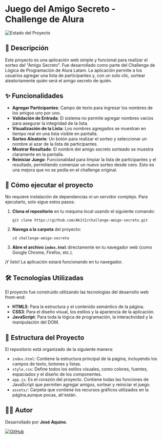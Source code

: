# Juego del Amigo Secreto - Challenge de Alura

![Estado del Proyecto](https://img.shields.io/badge/status-finalizado-green)

## 📝 Descripción

Este proyecto es una aplicación web simple y funcional para realizar el sorteo del "Amigo Secreto". Fue desarrollado como parte del Challenge de Lógica de Programación de Alura Latam. La aplicación permite a los usuarios agregar una lista de participantes y, con un solo clic, sortear aleatoriamente quién será el amigo secreto de quién.

## ✨ Funcionalidades

-   **Agregar Participantes**: Campo de texto para ingresar los nombres de los amigos uno por uno.
-   **Validación de Entrada**: El sistema no permite agregar nombres vacíos para asegurar la integridad de la lista.
-   **Visualización de la Lista**: Los nombres agregados se muestran en tiempo real en una lista visible en pantalla.
-   **Sorteo Aleatorio**: Un botón para realizar el sorteo y seleccionar un nombre al azar de la lista de participantes.
-   **Mostrar Resultado**: El nombre del amigo secreto sorteado se muestra claramente en la pantalla.
-   **Reiniciar Juego**: Funcionalidad para limpiar la lista de participantes y el resultado, permitiendo comenzar un nuevo sorteo desde cero.
      Esto es una mejora que no se pedía en el challenge original.

## 🚀 Cómo ejecutar el proyecto

No requiere instalación de dependencias ni un servidor complejo. Para ejecutarlo, solo sigue estos pasos:

1.  **Clona el repositorio** en tu máquina local usando el siguiente comando:
    ```
    git clone https://github.com/Ak1t2/challenge-amigo-secreto.git
    ```
2.  **Navega a la carpeta** del proyecto:
    ```
    cd challenge-amigo-secreto
    ```
3.  **Abre el archivo `index.html`** directamente en tu navegador web (como Google Chrome, Firefox, etc.).

¡Y listo! La aplicación estará funcionando en tu navegador.

## 🛠️ Tecnologías Utilizadas

El proyecto fue construido utilizando las tecnologías  del desarrollo web front-end:

-   **HTML5**: Para la estructura y el contenido semántico de la página.
-   **CSS3**: Para el diseño visual, los estilos y la apariencia de la aplicación.
-   **JavaScript**: Para toda la lógica de programación, la interactividad y la manipulación del DOM.

## 📁 Estructura del Proyecto

El repositorio está organizado de la siguiente manera:

-   `index.html`: Contiene la estructura principal de la página, incluyendo los campos de texto, botones y listas.
-   `style.css`: Define todos los estilos visuales, como colores, fuentes, espaciados y el diseño de los componentes.
-   `app.js`: Es el corazón del proyecto. Contiene todas las funciones de JavaScript que permiten agregar amigos, sortear y reiniciar el juego.
-   `assets/`: Carpeta que contiene los recursos gráficos utilizados en la página,aunque pocas, ah'están.

## 👨‍💻 Autor

Desarrollado por **José Aquino**.

[![GitHub](https://img.shields.io/badge/GitHub-Ak1t2-blue?style=for-the-badge&logo=github)](https://github.com/Ak1t2)

